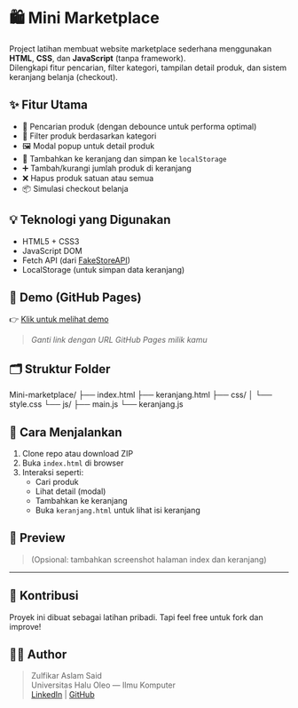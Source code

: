 # 🛍️ Mini Marketplace

Project latihan membuat website marketplace sederhana menggunakan **HTML**, **CSS**, dan **JavaScript** (tanpa framework).  
Dilengkapi fitur pencarian, filter kategori, tampilan detail produk, dan sistem keranjang belanja (checkout).

## ✨ Fitur Utama

- 🔎 Pencarian produk (dengan debounce untuk performa optimal)
- 🧩 Filter produk berdasarkan kategori
- 🖼️ Modal popup untuk detail produk
- 🛒 Tambahkan ke keranjang dan simpan ke `localStorage`
- ➕ Tambah/kurangi jumlah produk di keranjang
- ❌ Hapus produk satuan atau semua
- 📦 Simulasi checkout belanja

## 💡 Teknologi yang Digunakan

- HTML5 + CSS3
- JavaScript DOM
- Fetch API (dari [FakeStoreAPI](https://fakestoreapi.com/))
- LocalStorage (untuk simpan data keranjang)

## 🚀 Demo (GitHub Pages)

👉 [Klik untuk melihat demo](https://fikar-dev.github.io/mini-marketplace/)  
> *Ganti link dengan URL GitHub Pages milik kamu*

## 🗂️ Struktur Folder
Mini-marketplace/
├── index.html
├── keranjang.html
├── css/
│ └── style.css
└── js/
├── main.js
└── keranjang.js


## 🧪 Cara Menjalankan

1. Clone repo atau download ZIP
2. Buka `index.html` di browser
3. Interaksi seperti:
   - Cari produk
   - Lihat detail (modal)
   - Tambahkan ke keranjang
   - Buka `keranjang.html` untuk lihat isi keranjang

## 📸 Preview

> (Opsional: tambahkan screenshot halaman index dan keranjang)

---

## 🤝 Kontribusi

Proyek ini dibuat sebagai latihan pribadi. Tapi feel free untuk fork dan improve!

## 👨‍💻 Author

> Zulfikar Aslam Said  
> Universitas Halu Oleo — Ilmu Komputer  
> [LinkedIn](#) | [GitHub](https://github.com/B1gels)

